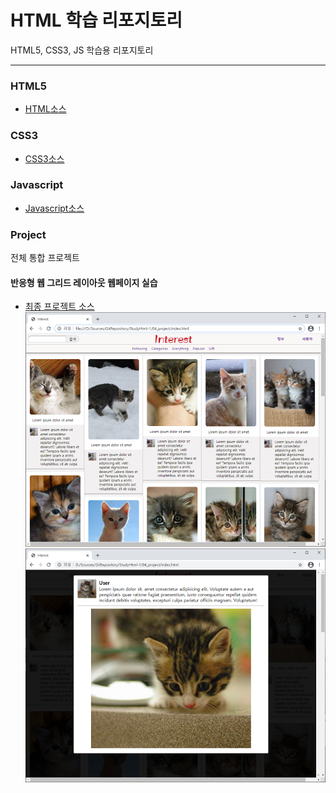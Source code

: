 # HTML 학습 리포지토리
HTML5, CSS3, JS 학습용 리포지토리

------------------------------

### HTML5
- [HTML소스](https://github.com/SeoDongWoo1216/StudyHtml/tree/main/01_HTML)

### CSS3
- [CSS3소스](https://github.com/SeoDongWoo1216/StudyHtml/tree/main/02_CSS)

### Javascript
- [Javascript소스](https://github.com/SeoDongWoo1216/StudyHtml/tree/main/03_Javascript)

### Project
전체 통합 프로젝트<br>
#### 반응형 웹 그리드 레이아웃 웹페이지 실습
- [최종 프로젝트 소스](https://github.com/SeoDongWoo1216/StudyHtml/tree/main/04_project)
![결과1](/Result_Image/result_image_01.png "전체 레이아웃")
![결과2](/Result_Image/result_image_02.png "팝업창")

